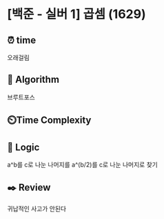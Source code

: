 # [백준 - 실버 1] 곱셈 (1629)
## ⏰ time
오래걸림

## 📌 Algorithm
브루트포스

## ⏲️Time Complexity

## 📍 Logic
a^b를 c로 나눈 나머지를 a^(b/2)를 c로 나눈 나머지로 찾기

## ✒️ Review
귀납적인 사고가 안된다
